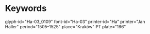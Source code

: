 # Keywords
glyph-id="Ha-03_0109"
font-id="Ha-03"
printer-id="Ha"
printer="Jan Haller"
period="1505–1525"
place="Kraków"
PT plate="166"
